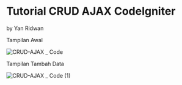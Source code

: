 # Tutorial CRUD AJAX CodeIgniter

by Yan Ridwan

Tampilan Awal

![CRUD-AJAX _ Code](https://user-images.githubusercontent.com/44351147/138718029-bf3e0f9f-c83e-4a77-8a6e-b2c38b4791cd.png)

Tampilan Tambah Data

![CRUD-AJAX _ Code (1)](https://user-images.githubusercontent.com/44351147/138718064-7a1c9c0c-6677-4e0d-a016-25e6c9ae0578.png)

